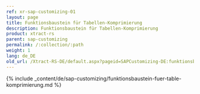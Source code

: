 ```yaml
---
ref: xr-sap-customizing-01
layout: page
title: Funktionsbaustein für Tabellen-Komprimierung
description: Funktionsbaustein für Tabellen-Komprimierung
product: xtract-rs
parent: sap-customizing
permalink: /:collection/:path
weight: 1
lang: de_DE
old_url: /Xtract-RS-DE/default.aspx?pageid=SAPCustomizing-DE:funktionsbaustein-fuer-table-komprimierung	
---
```


{% include _content/de/sap-customizing/funktionsbaustein-fuer-table-komprimierung.md  %}